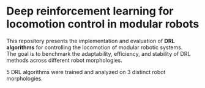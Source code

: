 # Deep reinforcement learning for locomotion control in modular robots
This repository presents the implementation and evaluation of **DRL algorithms** for controlling the locomotion of modular robotic systems.  
The goal is to benchmark the adaptability, efficiency, and stability of DRL methods across different robot morphologies.

5 DRL algorithms were trained and analyzed on 3 distinct robot morphologies. 


